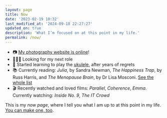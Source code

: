 ```yaml
---
layout: page
title: Now
date: '2023-02-19 10:32'
last_modified_at: '2024-09-18 22:27:27'
updated_on: true
description: 'What I’m focused on at this point in my life.'
permalink: /now/
---
```

<ul class="mb-5">
  <li class="border-bottom mt-2">📷 <a href="https://silviamaggiphotography.com">My photography website is online</a>!</li>
  <li class="border-bottom mt-2">👩🏻‍💻 Looking for my next role</li>
  <li class="border-bottom mt-2">🎼 Started learning to play the <a href="{{ site.url }}/tag/ukulele/">ukulele</a>, after years of regrets</li>
  <!-- <li class="border-bottom mt-2">🧶 Finished knitting a pair of fingerless mittens, started a hat</li> -->
  <li class="border-bottom mt-2">📚 Currently reading: <em>Julia</em>, by Sandra Newman, <em>The Happiness Trap</em>, by Russ Harris, and <em>The Menopause Brain</em>, by Dr Lisa Mosconi. <a href="{{ site.url }}/books/books-im-reading/">See the whole list</a></li>
  <li class="border-bottom mt-2">🎬 Recently watched and loved films: <em>Parallel</em>, <em>Coherence</em>, <em>Emma</em>. Currently watching: <em>Inside No. 9</em>, <em>The IT Crowd</em></li>
  <!-- <li class="border-bottom mt-2">🕹️ Playing: <em>Stardew Valley</em>, <em>Saltsea Chronicles</em>. <a href="{{ site.url }}/personal/videogames-im-playing/#current">See the whole list</a></li> -->
</ul>

This is my *now page*, where I tell you what I am up to at this point in my life. [You can make one, too](https://nownownow.com/about).